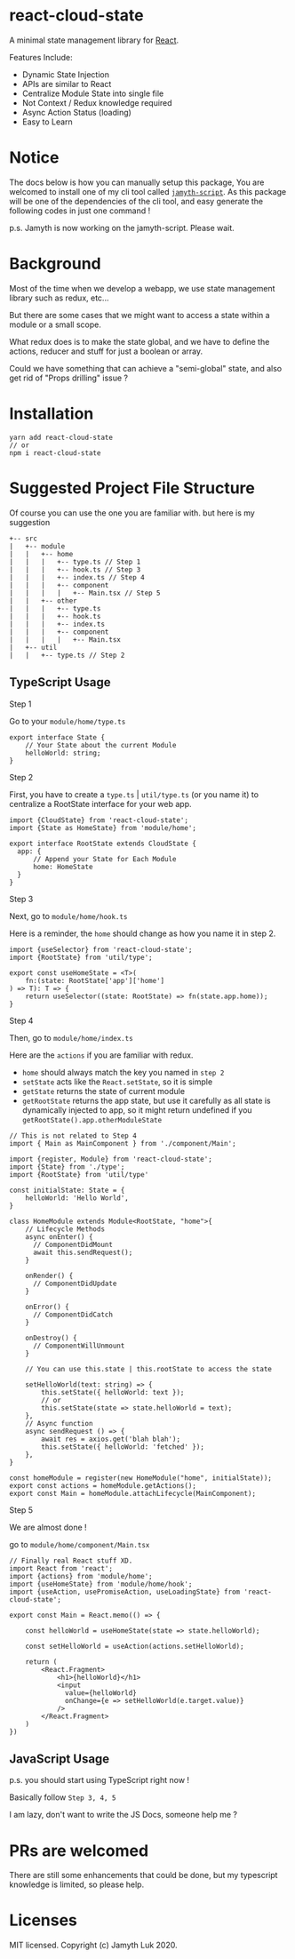 # react-cloud-state

A minimal state management library for [React](https://reactjs.org/tutorial/tutorial.html).

Features Include:

- Dynamic State Injection
- APIs are similar to React
- Centralize Module State into single file
- Not Context / Redux knowledge required
- Async Action Status (loading)
- Easy to Learn

# Notice

The docs below is how you can manually setup this package, You are welcomed to install one of my cli tool called [`jamyth-script`](https://github.com/Jamyth/jamyth-script-v2/). As this package will be one of the dependencies of the cli tool, and easy generate the following codes in just one command !

p.s. Jamyth is now working on the jamyth-script. Please wait.

# Background

Most of the time when we develop a webapp, we use state management library such as redux, etc...

But there are some cases that we might want to access a state within a module or a small scope.

What redux does is to make the state global, and we have to define the actions, reducer and stuff for just a boolean or array.

Could we have something that can achieve a "semi-global" state, and also get rid of "Props drilling" issue ?

# Installation

```
yarn add react-cloud-state
// or
npm i react-cloud-state
```

# Suggested Project File Structure

Of course you can use the one you are familiar with.
but here is my suggestion

```
+-- src
|   +-- module
|   |   +-- home
|   |   |   +-- type.ts // Step 1
|   |   |   +-- hook.ts // Step 3
|   |   |   +-- index.ts // Step 4
|   |   |   +-- component
|   |   |   |   +-- Main.tsx // Step 5
|   |   +-- other
|   |   |   +-- type.ts
|   |   |   +-- hook.ts
|   |   |   +-- index.ts
|   |   |   +-- component
|   |   |   |   +-- Main.tsx
|   +-- util
|   |   +-- type.ts // Step 2
```

## TypeScript Usage

Step 1

Go to your `module/home/type.ts`

```
export interface State {
    // Your State about the current Module
    helloWorld: string;
}
```

Step 2

First, you have to create a `type.ts` | `util/type.ts` (or you name it) to centralize a RootState interface for your web app.

```
import {CloudState} from 'react-cloud-state';
import {State as HomeState} from 'module/home';

export interface RootState extends CloudState {
  app: {
      // Append your State for Each Module
      home: HomeState
  }
}
```

Step 3

Next, go to `module/home/hook.ts`

Here is a reminder, the `home` should change as how you name it in step 2.

```
import {useSelector} from 'react-cloud-state';
import {RootState} from 'util/type';

export const useHomeState = <T>(
    fn:(state: RootState['app']['home']
) => T): T => {
    return useSelector((state: RootState) => fn(state.app.home));
}
```

Step 4

Then, go to `module/home/index.ts`

Here are the `actions` if you are familiar with redux.

- `home` should always match the key you named in `step 2`
- `setState` acts like the `React.setState`, so it is simple
- `getState` returns the state of current module
- `getRootState` returns the app state, but use it carefully as all state is dynamically injected to app, so it might return undefined if you `getRootState().app.otherModuleState`

```
// This is not related to Step 4
import { Main as MainComponent } from './component/Main';

import {register, Module} from 'react-cloud-state';
import {State} from './type';
import {RootState} from 'util/type'

const initialState: State = {
    helloWorld: 'Hello World',
}

class HomeModule extends Module<RootState, "home">{
    // Lifecycle Methods
    async onEnter() {
      // ComponentDidMount
      await this.sendRequest();
    }

    onRender() {
      // ComponentDidUpdate
    }

    onError() {
      // ComponentDidCatch
    }

    onDestroy() {
      // ComponentWillUnmount
    }

    // You can use this.state | this.rootState to access the state

    setHelloWorld(text: string) => {
        this.setState({ helloWorld: text });
        // or
        this.setState(state => state.helloWorld = text);
    },
    // Async function
    async sendRequest () => {
        await res = axios.get('blah blah');
        this.setState({ helloWorld: 'fetched' });
    },
}

const homeModule = register(new HomeModule("home", initialState));
export const actions = homeModule.getActions();
export const Main = homeModule.attachLifecycle(MainComponent);
```

Step 5

We are almost done !

go to `module/home/component/Main.tsx`

```
// Finally real React stuff XD.
import React from 'react';
import {actions} from 'module/home';
import {useHomeState} from 'module/home/hook';
import {useAction, usePromiseAction, useLoadingState} from 'react-cloud-state';

export const Main = React.memo(() => {

    const helloWorld = useHomeState(state => state.helloWorld);

    const setHelloWorld = useAction(actions.setHelloWorld);

    return (
        <React.Fragment>
            <h1>{helloWorld}</h1>
            <input
              value={helloWorld}
              onChange={e => setHelloWorld(e.target.value)}
            />
        </React.Fragment>
    )
})
```

## JavaScript Usage

p.s. you should start using TypeScript right now !

Basically follow `Step 3, 4, 5`

I am lazy, don't want to write the JS Docs, someone help me ?

# PRs are welcomed

There are still some enhancements that could be done, but my typescript knowledge is limited, so please help.

# Licenses

MIT licensed. Copyright (c) Jamyth Luk 2020.
